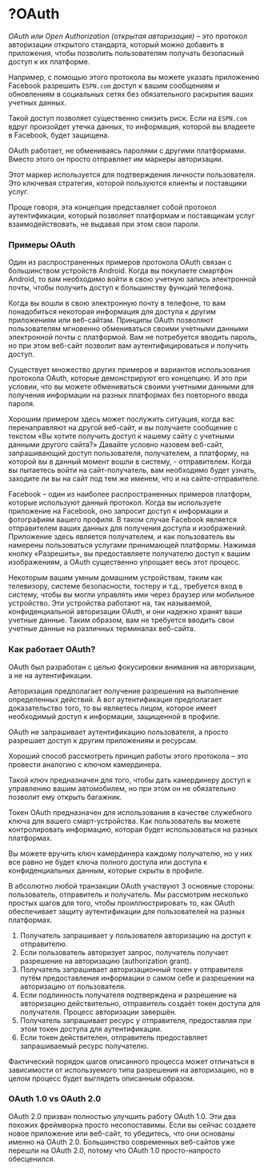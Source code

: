 # ?OAuth

_OAuth или Open Authorization (открытая авторизация)_ – это протокол авторизации открытого стандарта, который можно добавить в приложения, чтобы позволить пользователям получать безопасный доступ к их платформе.

Например, с помощью этого протокола вы можете указать приложению Facebook разрешить `ESPN.com` доступ к вашим сообщениям и обновлениям в социальных сетях без обязательного раскрытия ваших учетных данных.

Такой доступ позволяет существенно снизить риск. Если на `ESPN.com` вдруг произойдет утечка данных, то информация, которой вы владеете в Facebook, будет защищена.

OAuth работает, не обмениваясь паролями с другими платформами. Вместо этого он просто отправляет им маркеры авторизации.

Этот маркер используется для подтверждения личности пользователя. Это ключевая стратегия, которой пользуются клиенты и поставщики услуг.

Проще говоря, эта концепция представляет собой протокол аутентификации, который позволяет платформам и поставщикам услуг взаимодействовать, не выдавая при этом свои пароли.

### Примеры OAuth

Один из распространенных примеров протокола OAuth связан с большинством устройств Android. Когда вы покупаете смартфон Android, то вам необходимо войти в свою учетную запись электронной почты, чтобы получить доступ к большинству функций телефона.

Когда вы вошли в свою электронную почту в телефоне, то вам понадобиться некоторая информация для доступа к другим приложениям или веб-сайтам. Принципы OAuth позволяют пользователям мгновенно обмениваться своими учетными данными электронной почты с платформой. Вам не потребуется вводить пароль, но при этом веб-сайт позволит вам аутентифицироваться и получить доступ.

Существует множество других примеров и вариантов использования протокола OAuth, которые демонстрируют его концепцию. И это при условии, что вы можете обмениваться своими учетными данными для получения информации на разных платформах без повторного ввода пароля.

Хорошим примером здесь может послужить ситуация, когда вас перенаправляют на другой веб-сайт, и вы получаете сообщение с текстом «Вы хотите получить доступ к нашему сайту с учетными данными другого сайта?» Давайте условно назовем веб-сайт, запрашивающий доступ пользователя, получателем, а платформу, на которой вы в данный момент вошли в систему, - отправителем. Когда вы пытаетесь войти на сайт-получатель, вам необходимо будет узнать, заходите ли вы на сайт под тем же именем, что и на сайте-отправителе.

Facebook – один из наиболее распространенных примеров платформ, которые используют данный протокол. Когда вы используете приложение на Facebook, оно запросит доступ к информации и фотографиям вашего профиля. В таком случае Facebook является отправителем ваших данных для получения доступа и изображений. Приложение здесь является получателем, и как пользователь вы намерены пользоваться услугами принимающей платформы. Нажимая кнопку «Разрешить», вы предоставляете получателю доступ к вашим изображениям, а OAuth существенно упрощает весь этот процесс.

Некоторым вашим умным домашним устройствам, таким как телевизору, системе безопасности, тостеру и т.д., требуется вход в систему, чтобы вы могли управлять ими через браузер или мобильное устройство. Эти устройства работают на, так называемой, конфиденциальной авторизации OAuth, и они надежно хранят ваши учетные данные. Таким образом, вам не требуется вводить свои учетные данные на различных терминалах веб-сайта.

### Как работает OAuth?

OAuth был разработан с целью фокусировки внимания на авторизации, а не на аутентификации.

Авторизация предполагает получение разрешения на выполнение определенных действий. А вот аутентификация предполагает доказательство того, то вы являетесь лицом, которое имеет необходимый доступ к информации, защищенной в профиле.

OAuth не запрашивает аутентификацию пользователя, а просто разрешает доступ к другим приложениям и ресурсам.

Хороший способ рассмотреть принцип работы этого протокола – это провести аналогию с ключом камердинера.

Такой ключ предназначен для того, чтобы дать камердинеру доступ к управлению вашим автомобилем, но при этом он не обязательно позволит ему открыть багажник.

Токен OAuth предназначен для использования в качестве служебного ключа для вашего смарт-устройства. Как пользователь вы можете контролировать информацию, которая будет использоваться на разных платформах.

Вы можете вручить ключ камердинера каждому получателю, но у них все равно не будет ключа полного доступа или доступа к конфиденциальных данным, которые скрыты в профиле.

В абсолютно любой транзакции OAuth участвуют 3 основные стороны: пользователь, отправитель и получатель. Мы рассмотрим несколько простых шагов для того, чтобы проиллюстрировать то, как OAuth обеспечивает защиту аутентификации для пользователей на разных платформах.

1. Получатель запрашивает у пользователя авторизацию на доступ к отправителю.
2. Если пользователь авторизует запрос, получатель получает разрешение на авторизацию (authorization grant).
3. Получатель запрашивает авторизационный токен у отправителя путём предоставления информации о самом себе и разрешении на авторизацию от пользователя.
4. Если подлинность получателя подтверждена и разрешение на авторизацию действительно, отправитель создаёт токен доступа для получателя. Процесс авторизации завершён.
5. Получатель запрашивает ресурс у отправителя, предоставляя при этом токен доступа для аутентификации.
6. Если токен действителен, отправитель предоставляет запрашиваемый ресурс получателю.

Фактический порядок шагов описанного процесса может отличаться в зависимости от используемого типа разрешения на авторизацию, но в целом процесс будет выглядеть описанным образом.

### OAuth 1.0 vs OAuth 2.0

OAuth 2.0 призван полностью улучшить работу OAuth 1.0. Эти два похожих фреймворка просто несопоставимы. Если вы сейчас создаете новое приложение или веб-сайт, то убедитесь, что они основаны именно на OAuth 2.0. Большинство современных веб-сайтов уже перешли на OAuth 2.0, потому что OAuth 1.0 просто-напросто обесценился.
